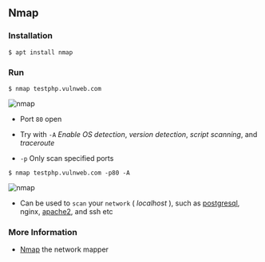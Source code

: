 ## Nmap

### Installation
```
$ apt install nmap
```

### Run
```
$ nmap testphp.vulnweb.com
```

![nmap](https://i.ibb.co/5B8XGYJ/nmap.jpg)

* Port `80` open

* Try with `-A` _Enable OS detection_, _version detection_, _script scanning_, and _traceroute_

* `-p` Only scan specified ports

```
$ nmap testphp.vulnweb.com -p80 -A
```

![nmap](https://i.ibb.co/dGfKLSr/nmap.jpg)

* Can be used to `scan` your `network` ( _localhost_ ), such as [postgresql](../postgresql), nginx, [apache2](../apache2), and ssh etc

### More Information

* [Nmap](https://nmap.org/book/man.html) the network mapper

